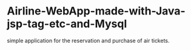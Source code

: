 # Airline-WebApp-made-with-Java-jsp-tag-etc-and-Mysql
simple application for the reservation and purchase of air tickets. 
